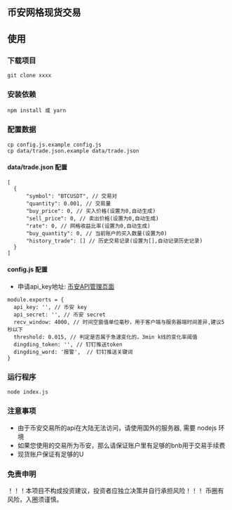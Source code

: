 ## 币安网格现货交易

## 使用

### 下载项目
```
git clone xxxx
```

### 安装依赖

```
npm install 或 yarn
```

### 配置数据

```
cp config.js.example config.js
cp data/trade.json.example data/trade.json
```


#### data/trade.json 配置

```
[
  {
      "symbol": "BTCUSDT", // 交易对
      "quantity": 0.001, // 交易量
      "buy_price": 0, // 买入价格(设置为0,自动生成)
      "sell_price": 0, // 卖出价格(设置为0,自动生成)
      "rate": 0, // 网格收益比率(设置为0,自动生成)
      "buy_quantity": 0, // 当前账户的买入数量(设置为0)
      "history_trade": [] // 历史交易记录(设置为[],自动记录历史记录)
  }
]
```

#### config.js 配置
- 申请api_key地址: [币安API管理页面](https://www.binance.com/cn/usercenter/settings/api-management)

```
module.exports = {
  api_key: '', // 币安 key
  api_secret: '', // 币安 secret
  recv_window: 4000, // 时间空窗值单位毫秒，用于客户端与服务器端时间差异,建议5秒以下
  threshold: 0.015, // 判定是否属于急速变化的，3min k线的变化率阈值
  dingding_token: '', // 钉钉推送token
  dingding_word: '报警',  // 钉钉推送关键词
}
```

### 运行程序

```
node index.js
```

### 注意事项
- 由于币安交易所的api在大陆无法访问，请使用国外的服务器, 需要 nodejs 环境
- 如果您使用的交易所为币安，那么请保证账户里有足够的bnb用于交易手续费
- 现货账户保证有足够的U

### 免责申明
！！！本项目不构成投资建议，投资者应独立决策并自行承担风险！！！
币圈有风险，入圈须谨慎。



